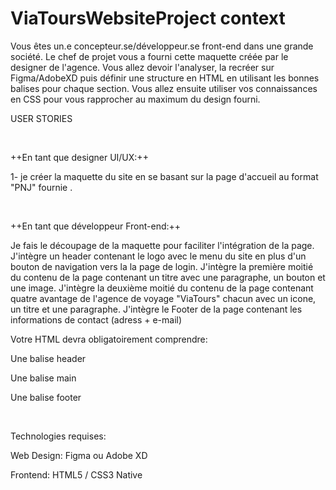 # ViaToursWebsiteProject context
Vous êtes un.e concepteur.se/développeur.se front-end dans une grande société. Le chef de projet vous a fourni cette maquette créée par le designer de l'agence. Vous allez devoir l'analyser, la recréer sur Figma/AdobeXD puis définir une structure en HTML en utilisant les bonnes balises pour chaque section. Vous allez ensuite utiliser vos connaissances en CSS pour vous rapprocher au maximum du design fourni.

USER STORIES

​

++En tant que designer UI/UX:++

1- je créer la maquette du site en se basant sur la page d'accueil au format "PNJ" fournie .

​

++En tant que développeur Front-end:++

Je fais le découpage de la maquette pour faciliter l'intégration de la page.
J'intègre un header contenant le logo avec le menu du site en plus d'un bouton de navigation vers la la page de login.
J'intègre la première moitié du contenu de la page contenant un titre avec une paragraphe, un bouton et une image.
J'intègre la deuxième moitié du contenu de la page contenant quatre avantage de l'agence de voyage "ViaTours" chacun avec un icone, un titre et une paragraphe.
J'intègre le Footer de la page contenant les informations de contact (adress + e-mail)
​

Votre HTML devra obligatoirement comprendre:

Une balise header

Une balise main

Une balise footer

​

Technologies requises:

Web Design: Figma ou Adobe XD

Frontend: HTML5 / CSS3 Native
